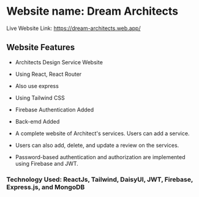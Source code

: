 # Website name: Dream Architects
Live Website Link: https://dream-architects.web.app/

## Website Features
* Architects Design Service Website
* Using React, React Router
* Also use express
* Using Tailwind CSS
* Firebase Authentication Added
* Back-emd Added

* A complete website of Architect's services. Users can add a service.
* Users can also add, delete, and update a review on the services.
* Password-based authentication and authorization are implemented using Firebase and JWT.
### Technology Used: ReactJs, Tailwind, DaisyUI, JWT, Firebase, Express.js, and MongoDB
